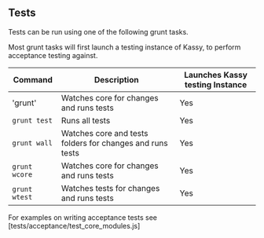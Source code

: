 ## Tests

Tests can be run using one of the following grunt tasks.

Most grunt tasks will first launch a testing instance of Kassy, to perform acceptance testing against.

| Command | Description | Launches Kassy testing Instance |
| --- | --- | --- |
| 'grunt' | Watches core for changes and runs tests | Yes |
| `grunt test` | Runs all tests | Yes |
| `grunt wall` | Watches core and tests folders for changes and runs tests | Yes |
| `grunt wcore` | Watches core for changes and runs tests | Yes |
| `grunt wtest` | Watches tests for changes and runs tests | Yes |

For examples on writing acceptance tests see [tests/acceptance/test_core_modules.js]
